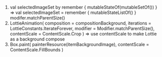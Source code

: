 1. val selectedImageSet by remember {
mutableStateOf(mutableSetOf<ImageData>())
}
=> val selectedImageSet = remember { mutableStateListOf<ImageData>() }
modifer.matchParentSize()
2. LottieAnimation(
composition = compositionBackground,
iterations = LottieConstants.IterateForever,
modifier = Modifier.matchParentSize(),
contentScale = ContentScale.Crop
)
=> use contentScale to make Lottie as a background compose
3. Box.paint(
painterResource(itemBackgroundImage),
contentScale = ContentScale.FillBounds
)